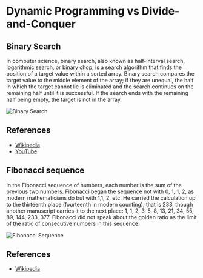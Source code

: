 # Dynamic Programming vs Divide-and-Conquer

## Binary Search

In computer science, binary search, also known as half-interval 
search, logarithmic search, or binary chop, is a search algorithm 
that finds the position of a target value within a sorted 
array. Binary search compares the target value to the middle 
element of the array; if they are unequal, the half in which 
the target cannot lie is eliminated and the search continues 
on the remaining half until it is successful. If the search 
ends with the remaining half being empty, the target is not 
in the array.

![Binary Search](https://upload.wikimedia.org/wikipedia/commons/8/83/Binary_Search_Depiction.svg)

## References

- [Wikipedia](https://en.wikipedia.org/wiki/Binary_search_algorithm)
- [YouTube](https://www.youtube.com/watch?v=P3YID7liBug&index=29&list=PLLXdhg_r2hKA7DPDsunoDZ-Z769jWn4R8)

## Fibonacci sequence

In the Fibonacci sequence of numbers, each number is the sum of the previous
two numbers. Fibonacci began the sequence not with 0, 1, 1, 2, as modern
mathematicians do but with 1,1, 2, etc. He carried the calculation up to the
thirteenth place (fourteenth in modern counting), that is 233, though another
manuscript carries it to the next place: 1, 1, 2, 3, 5, 8, 13, 21, 34, 55, 89,
144, 233, 377. Fibonacci did not speak about the golden ratio as the
limit of the ratio of consecutive numbers in this sequence.

![Fibonacci Sequence](https://upload.wikimedia.org/wikipedia/commons/thumb/d/db/34%2A21-FibonacciBlocks.png/600px-34%2A21-FibonacciBlocks.png)

## References

- [Wikipedia](https://en.wikipedia.org/wiki/Fibonacci_number)